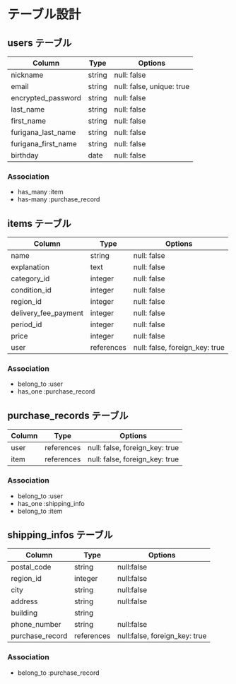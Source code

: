 # テーブル設計

## users テーブル

| Column             | Type      | Options                   |
| ------------------ | ----------| ------------------------- |
| nickname           | string    | null: false               |
| email              | string    | null: false, unique: true |
| encrypted_password | string    | null: false               |
| last_name          | string    | null: false               |
| first_name         | string    | null: false               |
| furigana_last_name | string    | null: false               |
| furigana_first_name| string    | null: false               |
| birthday           | date      | null: false               |

 
### Association
- has_many :item
- has-many :purchase_record

## items テーブル

| Column               | Type       | Options                        |
| ---------------------| ---------- | ------------------------------ |
| name                 | string     | null: false                    |
| explanation          | text       | null: false                    |
| category_id          | integer    | null: false                    | 
| condition_id         | integer    | null: false                    |
| region_id            | integer    | null: false                    |
| delivery_fee_payment | integer    | null: false                    |
| period_id            | integer    | null: false                    |
| price                | integer    | null: false                    |
| user                 | references | null: false, foreign_key: true |

### Association
- belong_to :user
- has_one :purchase_record

## purchase_records テーブル

| Column  | Type       | Options                        |
| ------- | ---------- | ------------------------------ |
| user    | references | null: false, foreign_key: true |
| item    | references | null: false, foreign_key: true |
 
### Association
- belong_to :user
- has_one :shipping_info
- belong_to :item


## shipping_infos テーブル

| Column          | Type       | Options                      |
| ----------------| ---------- | -----------------------------|
| postal_code     | string     | null:false                   |
| region_id       | integer    | null:false                   |
| city            | string     | null:false                   |
| address         | string     | null:false                   |
| building        | string     |                              |
| phone_number    | string    | null:false                   | 
| purchase_record | references | null:false, foreign_key: true|


### Association
- belong_to :purchase_record

